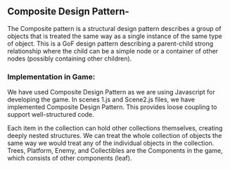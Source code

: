 ## Composite Design Pattern-

The Composite pattern is a structural design pattern describes a group of objects that is treated the same way as a single instance of the same type of object.  This is a GoF design pattern describing a parent-child strong relationship where the child can be a simple node or a container of other nodes (possibly containing other children).

### Implementation in Game:
We have used Composite Design Pattern as we are using Javascript for developing the game. In scenes 1.js and Scene2.js files, we have implemented Composite Design Pattern. This provides loose coupling to support well-structured code.


Each item in the collection can hold other collections themselves, creating deeply nested structures. We can treat the whole collection of objects the same way we would treat any of the individual objects in the collection.
Trees, Platform, Enemy, and Collectibles are the Components in the game, which consists of other components (leaf).
 
 
 
 



